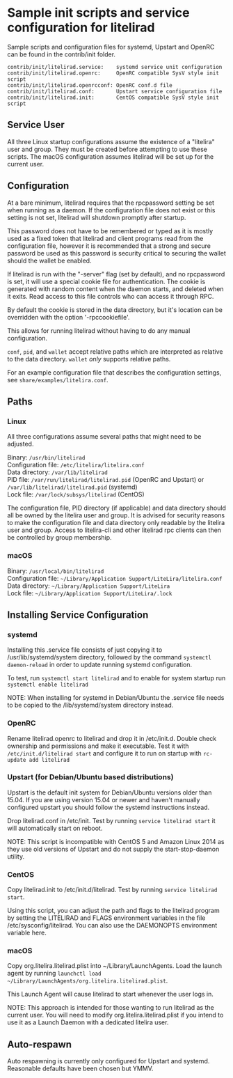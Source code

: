 Sample init scripts and service configuration for litelirad
==========================================================

Sample scripts and configuration files for systemd, Upstart and OpenRC
can be found in the contrib/init folder.

    contrib/init/litelirad.service:    systemd service unit configuration
    contrib/init/litelirad.openrc:     OpenRC compatible SysV style init script
    contrib/init/litelirad.openrcconf: OpenRC conf.d file
    contrib/init/litelirad.conf:       Upstart service configuration file
    contrib/init/litelirad.init:       CentOS compatible SysV style init script

Service User
---------------------------------

All three Linux startup configurations assume the existence of a "litelira" user
and group.  They must be created before attempting to use these scripts.
The macOS configuration assumes litelirad will be set up for the current user.

Configuration
---------------------------------

At a bare minimum, litelirad requires that the rpcpassword setting be set
when running as a daemon.  If the configuration file does not exist or this
setting is not set, litelirad will shutdown promptly after startup.

This password does not have to be remembered or typed as it is mostly used
as a fixed token that litelirad and client programs read from the configuration
file, however it is recommended that a strong and secure password be used
as this password is security critical to securing the wallet should the
wallet be enabled.

If litelirad is run with the "-server" flag (set by default), and no rpcpassword is set,
it will use a special cookie file for authentication. The cookie is generated with random
content when the daemon starts, and deleted when it exits. Read access to this file
controls who can access it through RPC.

By default the cookie is stored in the data directory, but it's location can be overridden
with the option '-rpccookiefile'.

This allows for running litelirad without having to do any manual configuration.

`conf`, `pid`, and `wallet` accept relative paths which are interpreted as
relative to the data directory. `wallet` *only* supports relative paths.

For an example configuration file that describes the configuration settings,
see `share/examples/litelira.conf`.

Paths
---------------------------------

### Linux

All three configurations assume several paths that might need to be adjusted.

Binary:              `/usr/bin/litelirad`  
Configuration file:  `/etc/litelira/litelira.conf`  
Data directory:      `/var/lib/litelirad`  
PID file:            `/var/run/litelirad/litelirad.pid` (OpenRC and Upstart) or `/var/lib/litelirad/litelirad.pid` (systemd)  
Lock file:           `/var/lock/subsys/litelirad` (CentOS)  

The configuration file, PID directory (if applicable) and data directory
should all be owned by the litelira user and group.  It is advised for security
reasons to make the configuration file and data directory only readable by the
litelira user and group.  Access to litelira-cli and other litelirad rpc clients
can then be controlled by group membership.

### macOS

Binary:              `/usr/local/bin/litelirad`  
Configuration file:  `~/Library/Application Support/LiteLira/litelira.conf`  
Data directory:      `~/Library/Application Support/LiteLira`  
Lock file:           `~/Library/Application Support/LiteLira/.lock`  

Installing Service Configuration
-----------------------------------

### systemd

Installing this .service file consists of just copying it to
/usr/lib/systemd/system directory, followed by the command
`systemctl daemon-reload` in order to update running systemd configuration.

To test, run `systemctl start litelirad` and to enable for system startup run
`systemctl enable litelirad`

NOTE: When installing for systemd in Debian/Ubuntu the .service file needs to be copied to the /lib/systemd/system directory instead.

### OpenRC

Rename litelirad.openrc to litelirad and drop it in /etc/init.d.  Double
check ownership and permissions and make it executable.  Test it with
`/etc/init.d/litelirad start` and configure it to run on startup with
`rc-update add litelirad`

### Upstart (for Debian/Ubuntu based distributions)

Upstart is the default init system for Debian/Ubuntu versions older than 15.04. If you are using version 15.04 or newer and haven't manually configured upstart you should follow the systemd instructions instead.

Drop litelirad.conf in /etc/init.  Test by running `service litelirad start`
it will automatically start on reboot.

NOTE: This script is incompatible with CentOS 5 and Amazon Linux 2014 as they
use old versions of Upstart and do not supply the start-stop-daemon utility.

### CentOS

Copy litelirad.init to /etc/init.d/litelirad. Test by running `service litelirad start`.

Using this script, you can adjust the path and flags to the litelirad program by
setting the LITELIRAD and FLAGS environment variables in the file
/etc/sysconfig/litelirad. You can also use the DAEMONOPTS environment variable here.

### macOS

Copy org.litelira.litelirad.plist into ~/Library/LaunchAgents. Load the launch agent by
running `launchctl load ~/Library/LaunchAgents/org.litelira.litelirad.plist`.

This Launch Agent will cause litelirad to start whenever the user logs in.

NOTE: This approach is intended for those wanting to run litelirad as the current user.
You will need to modify org.litelira.litelirad.plist if you intend to use it as a
Launch Daemon with a dedicated litelira user.

Auto-respawn
-----------------------------------

Auto respawning is currently only configured for Upstart and systemd.
Reasonable defaults have been chosen but YMMV.

